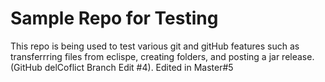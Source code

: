 # Sample Repo for Testing
This repo is being used to test various git and gitHub features such as transferrring files from eclispe, creating folders, and posting a jar release. (GitHub delCoflict Branch Edit #4). Edited in Master#5
